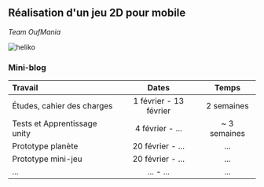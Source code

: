 ## Réalisation d'un jeu 2D pour mobile
*Team OufMania*

![heliko](https://github.com/Doelia/oufmania/blob/master/graphismes/escargotBest.png "Heliko")

### Mini-blog
<!--A compléter au fur et à mesure pour le gantt final-->

| Travail | Dates | Temps |
| :----|:----:|:----:|
| &Eacute;tudes, cahier des charges | 1 février - 13 février | 2 semaines |
| Tests et Apprentissage unity | 4 février - ... | ~ 3 semaines |
| Prototype planète | 20 février - ... | ... |
| Prototype mini-jeu | 20 février - ... | ... |
| ... | ... - ... | ... |
